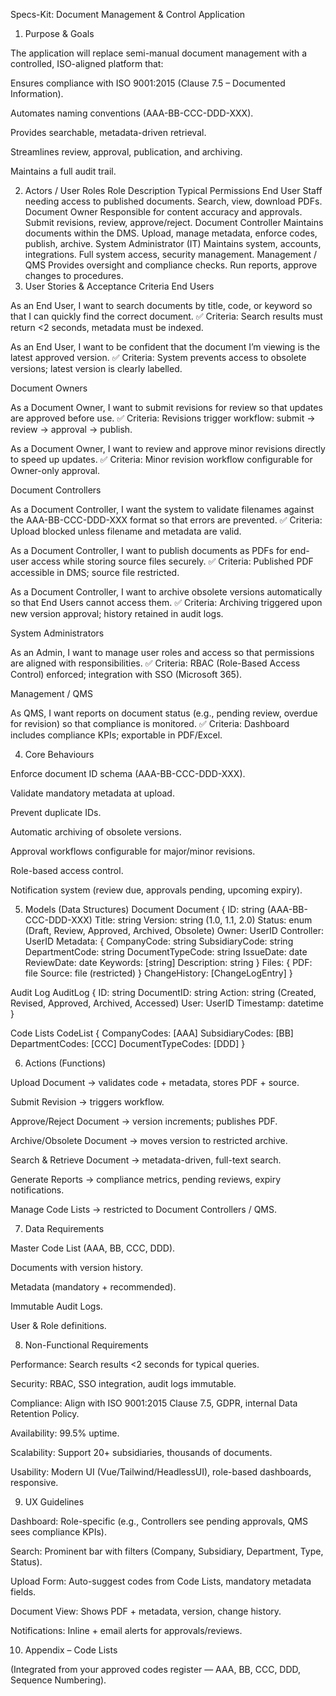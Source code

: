 Specs-Kit: Document Management & Control Application
1. Purpose & Goals

The application will replace semi-manual document management with a controlled, ISO-aligned platform that:

Ensures compliance with ISO 9001:2015 (Clause 7.5 – Documented Information).

Automates naming conventions (AAA-BB-CCC-DDD-XXX).

Provides searchable, metadata-driven retrieval.

Streamlines review, approval, publication, and archiving.

Maintains a full audit trail.

2. Actors / User Roles
Role	Description	Typical Permissions
End User	Staff needing access to published documents.	Search, view, download PDFs.
Document Owner	Responsible for content accuracy and approvals.	Submit revisions, review, approve/reject.
Document Controller	Maintains documents within the DMS.	Upload, manage metadata, enforce codes, publish, archive.
System Administrator (IT)	Maintains system, accounts, integrations.	Full system access, security management.
Management / QMS	Provides oversight and compliance checks.	Run reports, approve changes to procedures.
3. User Stories & Acceptance Criteria
End Users

As an End User, I want to search documents by title, code, or keyword so that I can quickly find the correct document.
✅ Criteria: Search results must return <2 seconds, metadata must be indexed.

As an End User, I want to be confident that the document I’m viewing is the latest approved version.
✅ Criteria: System prevents access to obsolete versions; latest version is clearly labelled.

Document Owners

As a Document Owner, I want to submit revisions for review so that updates are approved before use.
✅ Criteria: Revisions trigger workflow: submit → review → approval → publish.

As a Document Owner, I want to review and approve minor revisions directly to speed up updates.
✅ Criteria: Minor revision workflow configurable for Owner-only approval.

Document Controllers

As a Document Controller, I want the system to validate filenames against the AAA-BB-CCC-DDD-XXX format so that errors are prevented.
✅ Criteria: Upload blocked unless filename and metadata are valid.

As a Document Controller, I want to publish documents as PDFs for end-user access while storing source files securely.
✅ Criteria: Published PDF accessible in DMS; source file restricted.

As a Document Controller, I want to archive obsolete versions automatically so that End Users cannot access them.
✅ Criteria: Archiving triggered upon new version approval; history retained in audit logs.

System Administrators

As an Admin, I want to manage user roles and access so that permissions are aligned with responsibilities.
✅ Criteria: RBAC (Role-Based Access Control) enforced; integration with SSO (Microsoft 365).

Management / QMS

As QMS, I want reports on document status (e.g., pending review, overdue for revision) so that compliance is monitored.
✅ Criteria: Dashboard includes compliance KPIs; exportable in PDF/Excel.

4. Core Behaviours

Enforce document ID schema (AAA-BB-CCC-DDD-XXX).

Validate mandatory metadata at upload.

Prevent duplicate IDs.

Automatic archiving of obsolete versions.

Approval workflows configurable for major/minor revisions.

Role-based access control.

Notification system (review due, approvals pending, upcoming expiry).

5. Models (Data Structures)
Document
Document {
  ID: string (AAA-BB-CCC-DDD-XXX)
  Title: string
  Version: string (1.0, 1.1, 2.0)
  Status: enum (Draft, Review, Approved, Archived, Obsolete)
  Owner: UserID
  Controller: UserID
  Metadata: {
    CompanyCode: string
    SubsidiaryCode: string
    DepartmentCode: string
    DocumentTypeCode: string
    IssueDate: date
    ReviewDate: date
    Keywords: [string]
    Description: string
  }
  Files: {
    PDF: file
    Source: file (restricted)
  }
  ChangeHistory: [ChangeLogEntry]
}

Audit Log
AuditLog {
  ID: string
  DocumentID: string
  Action: string (Created, Revised, Approved, Archived, Accessed)
  User: UserID
  Timestamp: datetime
}

Code Lists
CodeList {
  CompanyCodes: [AAA]
  SubsidiaryCodes: [BB]
  DepartmentCodes: [CCC]
  DocumentTypeCodes: [DDD]
}

6. Actions (Functions)

Upload Document → validates code + metadata, stores PDF + source.

Submit Revision → triggers workflow.

Approve/Reject Document → version increments; publishes PDF.

Archive/Obsolete Document → moves version to restricted archive.

Search & Retrieve Document → metadata-driven, full-text search.

Generate Reports → compliance metrics, pending reviews, expiry notifications.

Manage Code Lists → restricted to Document Controllers / QMS.

7. Data Requirements

Master Code List (AAA, BB, CCC, DDD).

Documents with version history.

Metadata (mandatory + recommended).

Immutable Audit Logs.

User & Role definitions.

8. Non-Functional Requirements

Performance: Search results <2 seconds for typical queries.

Security: RBAC, SSO integration, audit logs immutable.

Compliance: Align with ISO 9001:2015 Clause 7.5, GDPR, internal Data Retention Policy.

Availability: 99.5% uptime.

Scalability: Support 20+ subsidiaries, thousands of documents.

Usability: Modern UI (Vue/Tailwind/HeadlessUI), role-based dashboards, responsive.

9. UX Guidelines

Dashboard: Role-specific (e.g., Controllers see pending approvals, QMS sees compliance KPIs).

Search: Prominent bar with filters (Company, Subsidiary, Department, Type, Status).

Upload Form: Auto-suggest codes from Code Lists, mandatory metadata fields.

Document View: Shows PDF + metadata, version, change history.

Notifications: Inline + email alerts for approvals/reviews.

10. Appendix – Code Lists

(Integrated from your approved codes register — AAA, BB, CCC, DDD, Sequence Numbering).